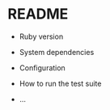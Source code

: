# README

* Ruby version

* System dependencies

* Configuration

* How to run the test suite

* ...
